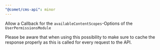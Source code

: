 ```yaml
---
"@comet/cms-api": minor
---
```


Allow a Callback for the `availableContentScopes`-Options of the `UserPermissionsModule`

Please be aware that when using this possibility to make sure to cache the
response properly as this is called for every request to the API.
